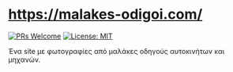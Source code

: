 # https://malakes-odigoi.com/

[![PRs Welcome](https://img.shields.io/badge/PRs-welcome-brightgreen.svg?style=flat-square)](http://makeapullrequest.com)
[![License: MIT](https://img.shields.io/badge/License-MIT-yellow.svg)](https://opensource.org/licenses/MIT)

Ένα site με φωτογραφίες από μαλάκες οδηγούς αυτοκινήτων και μηχανών.
